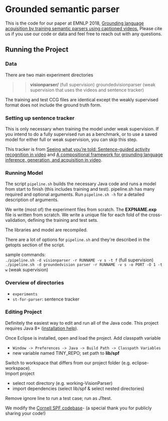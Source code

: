 # Grounded semantic parser

This is the code for our paper at EMNLP 2018, [Grounding language acquisition by training semantic parsers using captioned videos.](https://www.aclweb.org/anthology/D18-1285) Please cite us if you use our code or data and feel free to reach out with any questions.


## Running the Project

### Data
There are two main experiment directories
>>**visionparser/** (full supervision)
>>groundedvisionparser (weak supervision that uses the videos and sentence tracker)

The training and test CCG files are identical except the weakly supervised format does not include the ground truth form.

### Setting up sentence tracker
This is only necessary when training the model under weak supervision. If you intend to do a fully supervised run as a benchmark, or to use a saved model for either full or weak supervision, you can skip this step.

This tracker is from [Seeing what you’re told: Sentence-guided activity recognition in video](https://arxiv.org/pdf/1308.4189.pdf) and [A compositional framework for grounding language inference, generation, and acquisition in video](https://www.jair.org/index.php/jair/article/view/10938).



### Running Model

The script `pipeline.sh` builds the necessary Java code and runs a model from start to finish (this includes training and test).
pipeline.sh has many required and optional arguments. Run `pipeline.sh -h` for a detailed description of arguments.

We write (most of) the experiment files from scratch. The **EXPNAME.exp** file is written from scratch. We write a unique file for each fold of the cross-validation, defining the training and test sets.

The libraries and model are recompiled.

There are a lot of options for `pipeline.sh` and they're described in the getopts section of the script. 

sample commands:<br>
`./pipeline.sh -d visionparser -r RUNNAME -v s -t f` (full supervision)<br>
`./pipeline.sh -d groundedvision parser -r RUNNAME -v s -o PORT -O 1 -t w` (weak supervision)<br>


### Overview of directories
* `experiments`
* `st-for-parser`: sentence tracker

### Editing Project
Definitely the easiest way to edit and run all of the Java code. This project requires Java 8+ ([installation help](http://ubuntuhandbook.org/index.php/2016/01/how-to-install-the-latest-eclipse-in-ubuntu-16-04-15-10/)).

Once Eclipse is installed, open and load the project. Add classpath variable<br>
* `Window -> Preferences -> Java -> Build Path -> Classpath Variables`<br>
* new variable named TINY_REPO; set path to **lib/spf<br>**

Switch to workspace that differs from our project folder (e.g. eclipse-workspace).<br>
Import project
  * select root directory (e.g. working-VisionParser) 
  * import dependencies (select lib/spf & select nested directories)

Remove ignore line to run a test case; run as J1test.

We modify the [Cornell SPF codebase](https://github.com/clic-lab/spf)- (a special thank you for publicly sharing your code!)
